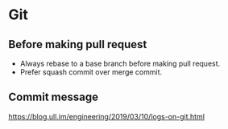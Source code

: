 # Git

## Before making pull request

- Always rebase to a base branch before making pull request.
- Prefer squash commit over merge commit.

## Commit message

https://blog.ull.im/engineering/2019/03/10/logs-on-git.html
